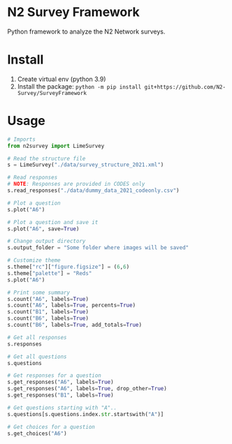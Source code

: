 # N2 Survey Framework
Python framework to analyze the N2 Network surveys.


# Install

1. Create virtual env (python 3.9)
2. Install the package: `python -m pip install git+https://github.com/N2-Survey/SurveyFramework`

# Usage 

```python
# Imports
from n2survey import LimeSurvey

# Read the structure file
s = LimeSurvey("./data/survey_structure_2021.xml")

# Read responses
# NOTE: Responses are provided in CODES only
s.read_responses("./data/dummy_data_2021_codeonly.csv")

# Plot a question
s.plot("A6")

# Plot a question and save it
s.plot("A6", save=True)

# Change output directory
s.output_folder = "Some folder where images will be saved"

# Customize theme
s.theme["rc"]["figure.figsize"] = (6,6)
s.theme["palette"] = "Reds"
s.plot("A6")

# Print some summary
s.count("A6", labels=True)
s.count("A6", labels=True, percents=True)
s.count("B1", labels=True)
s.count("B6", labels=True)
s.count("B6", labels=True, add_totals=True)

# Get all responses
s.responses

# Get all questions
s.questions

# Get responses for a question
s.get_responses("A6", labels=True)
s.get_responses("A6", labels=True, drop_other=True)
s.get_responses("B1", labels=True)

# Get questions starting with "A"..
s.questions[s.questions.index.str.startswith("A")]

# Get choices for a question
s.get_choices("A6")
```
